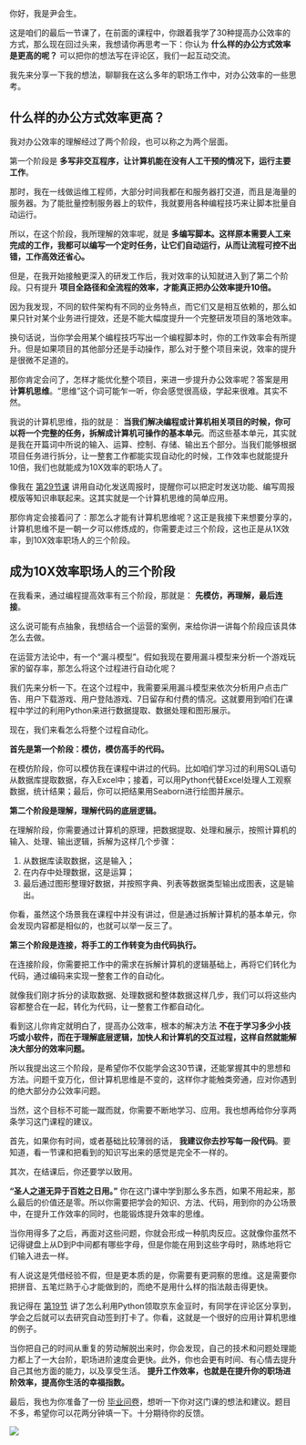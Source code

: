 你好，我是尹会生。

这是咱们的最后一节课了，在前面的课程中，你跟着我学了30种提高办公效率的方式，那么现在回过头来，我想请你再思考一下：你认为 **什么样的办公方式效率是更高的呢？** 可以把你的想法写在评论区，我们一起互动交流。

我先来分享一下我的想法，聊聊我在这么多年的职场工作中，对办公效率的一些思考。

## 什么样的办公方式效率更高？

我对办公效率的理解经过了两个阶段，也可以称之为两个层面。

第一个阶段是 **多写非交互程序，让计算机能在没有人工干预的情况下，运行主要工作**。

那时，我在一线做运维工程师，大部分时间我都在和服务器打交道，而且是海量的服务器。为了能批量控制服务器上的软件，我就要用各种编程技巧来让脚本批量自动运行。

所以，在这个阶段，我所理解的效率呢，就是 **多编写脚本。这样原本需要人工来完成的工作，我都可以编写一个定时任务，让它们自动运行，从而让流程可控不出错，工作高效还省心。**

但是，在我开始接触更深入的研发工作后，我对效率的认知就进入到了第二个阶段。只有提升 **项目全路径和全流程的效率，才能真正把办公效率提升10倍。**

因为我发现，不同的软件架构有不同的业务特点，而它们又是相互依赖的，那么如果只针对某个业务进行提效，还是不能大幅度提升一个完整研发项目的落地效率。

换句话说，当你学会用某个编程技巧写出一个编程脚本时，你的工作效率会有所提升。但是如果项目的其他部分还是手动操作，那么对于整个项目来说，效率的提升是很微不足道的。

那你肯定会问了，怎样才能优化整个项目，来进一步提升办公效率呢？答案是用 **计算机思维**。“思维”这个词可能乍一听，你会感觉很高级，学起来很难。其实不然。

我说的计算机思维，指的就是： **当我们解决编程或计算机相关项目的时候，你可以将一个完整的任务，拆解成计算机可操作的基本单元**。而这些基本单元，其实就是我在开篇词中所说的输入、运算、控制、存储、输出五个部分。当我们能够根据项目任务进行拆分，让一整套工作都能实现自动化的时候，工作效率也就能提升10倍，我们也就能成为10X效率的职场人了。

像我在 [第29节课](https://time.geekbang.org/column/article/363658) 讲用自动化发送周报时，提醒你可以把定时发送功能、编写周报模版等知识串联起来。这其实就是一个计算机思维的简单应用。

那你肯定会接着问了：那怎么才能有计算机思维呢？这正是我接下来想要分享的，计算机思维不是一朝一夕可以修炼成的，你需要走过三个阶段，这也正是从1X效率，到10X效率职场人的三个阶段。

## 成为10X效率职场人的三个阶段

在我看来，通过编程提高效率有三个阶段，那就是： **先模仿，再理解，最后连接**。

这么说可能有点抽象，我想结合一个运营的案例，来给你讲一讲每个阶段应该具体怎么去做。

在运营方法论中，有一个“漏斗模型”。假如我现在要用漏斗模型来分析一个游戏玩家的留存率，那怎么将这个过程进行自动化呢？

我们先来分析一下。在这个过程中，我需要采用漏斗模型来依次分析用户点击广告、用户下载游戏、用户登陆游戏、7日留存和付费的情况。这就要用到咱们在课程中学过的利用Python来进行数据提取、数据处理和图形展示。

现在，我们来看怎么将整个过程自动化。

**首先是第一个阶段：模仿，模仿高手的代码。**

在模仿阶段，你可以模仿我在课程中讲过的代码。比如咱们学习过的利用SQL语句从数据库提取数据，存入Excel中；接着，可以用Python代替Excel处理人工观察数据，统计结果；最后，你可以把结果用Seaborn进行绘图并展示。

**第二个阶段是理解，理解代码的底层逻辑。**

在理解阶段，你需要通过计算机的原理，把数据提取、处理和展示，按照计算机的输入、处理、输出逻辑，拆解为这样几个步骤：

1. 从数据库读取数据，这是输入；
2. 在内存中处理数据，这是运算；
3. 最后通过图形整理好数据，并按照字典、列表等数据类型输出成图表，这是输出。

你看，虽然这个场景我在课程中并没有讲过，但是通过拆解计算机的基本单元，你会发现内容都是相似的，也就可以举一反三了。

**第三个阶段是连接，将手工的工作转变为由代码执行。**

在连接阶段，你需要把工作中的需求在拆解计算机的逻辑基础上，再将它们转化为代码，通过编码来实现一整套工作的自动化。

就像我们刚才拆分的读取数据、处理数据和整体数据这样几步，我们可以将这些内容都整合在一起，转化为代码，让一整套工作都自动化。

看到这儿你肯定就明白了，提高办公效率，根本的解决方法 **不在于学习多少小技巧或小软件，而在于理解底层逻辑，加快人和计算机的交互过程，这样自然就能解决大部分的效率问题。**

所以我提出这三个阶段，是希望你不仅能学会这30节课，还能掌握其中的思想和方法。问题千变万化，但计算机思维是不变的，这样你才能触类旁通，应对你遇到的绝大部分办公效率问题。

当然，这个目标不可能一蹴而就，你需要不断地学习、应用。我也想再给你分享两条学习这门课程的建议。

首先，如果你有时间，或者基础比较薄弱的话， **我建议你去抄写每一段代码**。要知道，看一节课和把看到的知识写出来的感觉是完全不一样的。

其次，在结课后，你还要学以致用。

**“圣人之道无异于百姓之日用。”** 你在这门课中学到那么多东西，如果不用起来，那么最后的价值还是零。所以你需要把学会的知识、方法、代码，用到你的办公场景中，在提升工作效率的同时，也能锻炼提升效率的思维。

当你用得多了之后，再面对这些问题，你就会形成一种肌肉反应。这就像你虽然不记得键盘上从D到P中间都有哪些字母，但是你能在用到这些字母时，熟练地将它们输入进去一样。

有人说这是凭借经验不假，但是更本质的是，你需要有更洞察的思维。这是需要你把拼音、五笔烂熟于心才能做到的，而绝不是用什么样的指法敲击得更快。

我记得在 [第19节](https://time.geekbang.org/column/article/355700) 讲了怎么利用Python领取京东金豆时，有同学在评论区分享到，学会之后就可以去研究自动签到打卡了。你看，这就是一个很好的应用计算机思维的例子。

当你把自己的时间从重复的劳动解脱出来时，你会发现，自己的技术和问题处理能力都上了一大台阶，职场进阶速度会更快。此外，你也会更有时间、有心情去提升自己其他方面的能力，以及享受生活。 **提升工作效率，也就是在提升你的职场进阶效率，提高你生活的幸福指数。**

最后，我也为你准备了一份 [毕业问卷](https://jinshuju.net/f/agBYz6)，想听一下你对这门课的想法和建议。题目不多，希望你可以花两分钟填一下。十分期待你的反馈。

[![](https://static001.geekbang.org/resource/image/f4/16/f4f8dcd5a91b4bf010eafa2060287a16.jpg?wh=1142*801)](https://jinshuju.net/f/agBYz6)